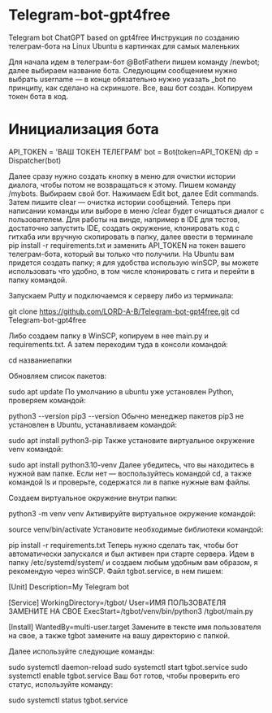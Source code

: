 # Telegram-bot-gpt4free
Telegram bot ChatGPT based on gpt4free
Инструкция по созданию телеграм-бота на Linux Ubuntu в картинках для самых маленьких

Для начала идем в телеграм-бот @BotFatherи пишем команду /newbot; далее выбираем название бота. Следующим сообщением нужно выбрать username — в конце обязательно нужно указать _bot по принципу, как сделано на скриншоте. Все, ваш бот создан.
Копируем токен бота в код.

# Инициализация бота
API_TOKEN = 'ВАШ ТОКЕН ТЕЛЕГРАМ'
bot = Bot(token=API_TOKEN)
dp = Dispatcher(bot)

Далее сразу нужно создать кнопку в меню для очистки истории диалога, чтобы потом не возвращаться к этому. Пишем команду /mybots. Выбираем свой бот. Нажимаем Edit bot, далее Edit commands. Затем пишите clear — очистка истории сообщений. Теперь при написании команды или выборе в меню /clear будет очищаться диалог с пользователем.
Для работы на винде, например в IDE для тестов, достаточно запустить IDE, создать окружение, клонировать код с гитхаба или вручную скопировать в папку, далее ввести в терминале pip install -r requirements.txt и заменить API_TOKEN на токен вашего телеграм-бота, который вы только что получили.
На Ubuntu вам придется создать папку; я для удобства использую winSCP, вы можете использовать что удобно, в том числе клонировать с гита и перейти в папку командой.

Запускаем Putty и подключаемся к серверу либо из терминала:

git clone https://github.com/LORD-A-B/Telegram-bot-gpt4free.git
cd Telegram-bot-gpt4free

Либо создаем папку в WinSCP, копируем в нее main.py и requirements.txt. А затем переходим туда в консоли командой:

cd названиепапки

Обновляем список пакетов:

sudo apt update
По умолчанию в ubuntu уже установлен Python, проверяем командой:

python3 --version
pip3 --version
Обычно менеджер пакетов pip3 не установлен в Ubuntu, устанавливаем командой:

sudo apt install python3-pip
Также установите виртуальное окружение venv командой:

sudo apt install python3.10-venv
Далее убедитесь, что вы находитесь в нужной вам папке. Если нет — воспользуйтесь командой cd, а также командой ls и проверьте, содержатся ли в папке нужные вам файлы.

Создаем виртуальное окружение внутри папки:

python3 -m venv venv
Активируйте виртуальное окружение командой:

source venv/bin/activate
Установите необходимые библиотеки командой:

pip install -r requirements.txt
Теперь нужно сделать так, чтобы бот автоматически запускался и был активен при старте сервера. Идем в папку /etc/systemd/system/ и создаем любым удобным вам образом, я рекомендую через winSCP. Файл tgbot.service, в нем пишем:

[Unit]
Description=My Telegram bot

[Service]
WorkingDirectory=/tgbot/
User=ИМЯ ПОЛЬЗОВАТЕЛЯ ЗАМЕНИТЕ НА СВОЕ
ExecStart=/tgbot/venv/bin/python3 /tgbot/main.py

[Install]
WantedBy=multi-user.target
Замените в тексте имя пользователя на свое, а также tgbot замените на вашу директорию с папкой.

Далее используйте следующие команды:

sudo systemctl daemon-reload
sudo systemctl start tgbot.service
sudo systemctl enable tgbot.service
Ваш бот готов, чтобы проверить его статус, используйте команду:

sudo systemctl status tgbot.service
